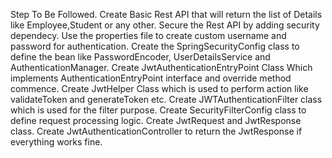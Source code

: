 Step To Be Followed.
Create Basic Rest API that will return the list of Details like Employee,Student or any other.
Secure the Rest API by adding security dependecy.
Use the properties file to create custom username and password for authentication.
Create the SpringSecurityConfig class to define the bean like PasswordEncoder, UserDetailsService and AuthenticationManager.
Create JwtAuthenticationEntryPoint Class Which implements AuthenticationEntryPoint interface and override method commence.
Create JwtHelper Class which is used to perform action like validateToken and generateToken etc.
Create JWTAuthenticationFilter class which is used for the filter purpose.
Create SecurityFilterConfig class to define request processing logic.
Create JwtRequest and JwtResponse class.
Create JwtAuthenticationController to return the JwtResponse if everything works fine.
